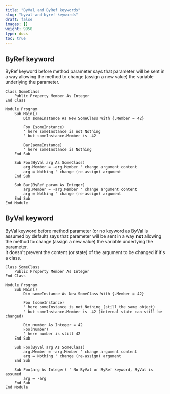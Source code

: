 ```yaml
---
title: "ByVal and ByRef keywords"
slug: "byval-and-byref-keywords"
draft: false
images: []
weight: 9950
type: docs
toc: true
---
```


## ByRef keyword
ByRef keyword before method parameter says that parameter will be sent in a way allowing the method to change (assign a new value) the variable underlying the parameter.

    Class SomeClass
        Public Property Member As Integer
    End Class

    Module Program
        Sub Main()
            Dim someInstance As New SomeClass With {.Member = 42}
        
            Foo (someInstance)
            ' here someInstance is not Nothing
            ' but someInstance.Member is -42

            Bar(someInstance)
            ' here someInstance is Nothing
        End Sub

        Sub Foo(ByVal arg As SomeClass)
            arg.Member = -arg.Member ' change argument content
            arg = Nothing ' change (re-assign) argument
        End Sub

        Sub Bar(ByRef param As Integer)
            arg.Member = -arg.Member ' change argument content
            arg = Nothing ' change (re-assign) argument
        End Sub
    End Module


## ByVal keyword
ByVal keyword before method parameter (or no keyword as ByVal is assumed by default) says that parameter will be sent in a way **not** allowing the method to change (assign a new value) the variable underlying the parameter.  
It doesn't prevent the content (or state) of the argument to be changed if it's a class.

    Class SomeClass
        Public Property Member As Integer
    End Class

    Module Program
        Sub Main()
            Dim someInstance As New SomeClass With {.Member = 42}
    
            Foo (someInstance)
            ' here someInstance is not Nothing (still the same object)
            ' but someInstance.Member is -42 (internal state can still be changed)

            Dim number As Integer = 42
            Foo(number)
            ' here number is still 42
        End Sub

        Sub Foo(ByVal arg As SomeClass)
            arg.Member = -arg.Member ' change argument content
            arg = Nothing ' change (re-assign) argument
        End Sub    

        Sub Foo(arg As Integer) ' No ByVal or ByRef keyword, ByVal is assumed
            arg = -arg
        End Sub
    End Module

